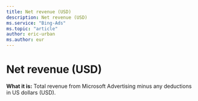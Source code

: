 ```yaml
---
title: Net revenue (USD)
description: Net revenue (USD)
ms.service: "Bing-Ads"
ms.topic: "article"
author: eric-urban
ms.author: eur
---
```


# Net revenue (USD)

**What it is:**     Total revenue from Microsoft Advertising minus any deductions in US dollars (USD).


